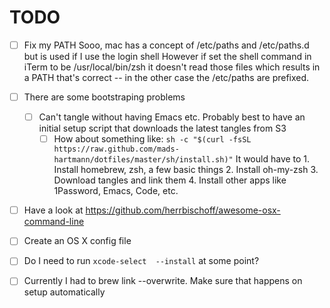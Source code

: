 # TODO

- [ ] Fix my PATH
    Sooo, mac has a concept of /etc/paths and /etc/paths.d but is used if I use the login shell
    However if set the shell command in iTerm to be /usr/local/bin/zsh it doesn't read those files
      which results in a PATH that's correct -- in the other case the /etc/paths are prefixed.

- [ ] There are some bootstraping problems
  - [ ] Can't tangle without having Emacs etc. Probably best to have an initial setup script that downloads the latest tangles from S3
    - [ ] How about something like: `sh -c "$(curl -fsSL https://raw.github.com/mads-hartmann/dotfiles/master/sh/install.sh)"`
          It would have to
          1. Install homebrew, zsh, a few basic things
          2. Install oh-my-zsh
          3. Download tangles and link them
          4. Install other apps like 1Password, Emacs, Code, etc.

- [ ] Have a look at https://github.com/herrbischoff/awesome-osx-command-line
- [ ] Create an OS X config file
- [ ] Do I need to run `xcode-select  --install` at some point?
- [ ] Currently I had to brew link --overwrite. Make sure that happens on setup automatically
